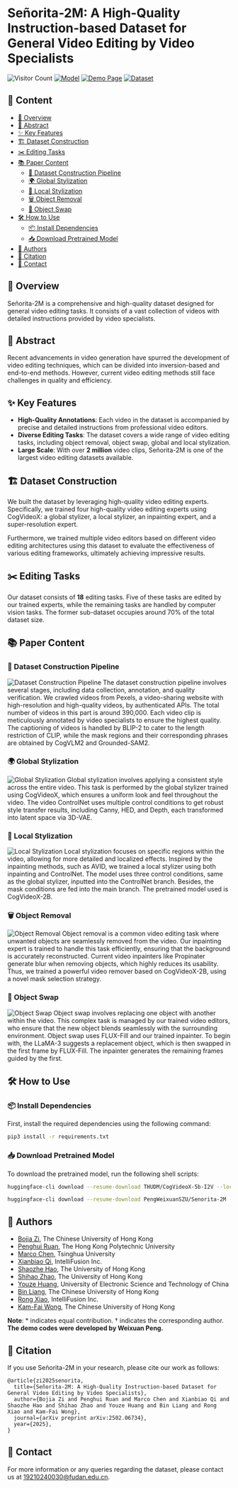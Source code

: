 # Señorita-2M: A High-Quality Instruction-based Dataset for General Video Editing by Video Specialists

![Visitor Count](https://komarev.com/ghpvc/?username=zibojia&repo=SENORITA&label=visitors)
[![Model](https://img.shields.io/badge/HuggingFace-Model-blue)](https://huggingface.co/PengWeixuanSZU/Senorita-2M) 
[![Demo Page](https://img.shields.io/badge/Website-Demo%20Page-green)](https://senorita-2m-dataset.github.io/) 
[![Dataset](https://img.shields.io/badge/HuggingFace-Dataset-orange)](https://huggingface.co/datasets/SENORITADATASET/Senorita)

## 📑 Content

- [📄 Overview](#-overview)
- [📜 Abstract](#-abstract)
- [✨ Key Features](#-key-features)
- [🏗️ Dataset Construction](#-dataset-construction)
- [✂️ Editing Tasks](#-editing-tasks)
- [📚 Paper Content](#-paper-content)
  - [🔄 Dataset Construction Pipeline](#-dataset-construction-pipeline)
  - [🌍 Global Stylization](#-global-stylization)
  - [🎨 Local Stylization](#-local-stylization)
  - [🗑️ Object Removal](#-object-removal)
  - [🔄 Object Swap](#-object-swap)
- [🛠️ How to Use](#-how-to-use)
  - [📦 Install Dependencies](#-install-dependencies)
  - [📥 Download Pretrained Model](#-download-pretrained-model)
- [👥 Authors](#-authors)
- [🔖 Citation](#-citation)
- [📧 Contact](#-contact)

## 📄 Overview

Señorita-2M is a comprehensive and high-quality dataset designed for general video editing tasks. It consists of a vast collection of videos with detailed instructions provided by video specialists.

## 📜 Abstract

Recent advancements in video generation have spurred the development of video editing techniques, which can be divided into inversion-based and end-to-end methods. However, current video editing methods still face challenges in quality and efficiency.

## ✨ Key Features

- **High-Quality Annotations**: Each video in the dataset is accompanied by precise and detailed instructions from professional video editors.
- **Diverse Editing Tasks**: The dataset covers a wide range of video editing tasks, including object removal, object swap, global and local stylization.
- **Large Scale**: With over **2 million** video clips, Señorita-2M is one of the largest video editing datasets available.

## 🏗️ Dataset Construction

We built the dataset by leveraging high-quality video editing experts. Specifically, we trained four high-quality video editing experts using CogVideoX: a global stylizer, a local stylizer, an inpainting expert, and a super-resolution expert.

Furthermore, we trained multiple video editors based on different video editing architectures using this dataset to evaluate the effectiveness of various editing frameworks, ultimately achieving impressive results.

## ✂️ Editing Tasks

Our dataset consists of **18** editing tasks. Five of these tasks are edited by our trained experts, while the remaining tasks are handled by computer vision tasks. The former sub-dataset occupies around 70% of the total dataset size.

## 📚 Paper Content

### 🔄 Dataset Construction Pipeline
![Dataset Construction Pipeline](images/teaser.PNG)
The dataset construction pipeline involves several stages, including data collection, annotation, and quality verification. We crawled videos from Pexels, a video-sharing website with high-resolution and high-quality videos, by authenticated APIs. The total number of videos in this part is around 390,000. Each video clip is meticulously annotated by video specialists to ensure the highest quality. The captioning of videos is handled by BLIP-2 to cater to the length restriction of CLIP, while the mask regions and their corresponding phrases are obtained by CogVLM2 and Grounded-SAM2.

### 🌍 Global Stylization
![Global Stylization](images/global_stylization.PNG)
Global stylization involves applying a consistent style across the entire video. This task is performed by the global stylizer trained using CogVideoX, which ensures a uniform look and feel throughout the video. The video ControlNet uses multiple control conditions to get robust style transfer results, including Canny, HED, and Depth, each transformed into latent space via 3D-VAE.

### 🎨 Local Stylization
![Local Stylization](images/local_stylization.PNG)
Local stylization focuses on specific regions within the video, allowing for more detailed and localized effects. Inspired by the inpainting methods, such as AVID, we trained a local stylizer using both inpainting and ControlNet. The model uses three control conditions, same as the global stylizer, inputted into the ControlNet branch. Besides, the mask conditions are fed into the main branch. The pretrained model used is CogVideoX-2B.

### 🗑️ Object Removal
![Object Removal](images/object_removal.PNG)
Object removal is a common video editing task where unwanted objects are seamlessly removed from the video. Our inpainting expert is trained to handle this task efficiently, ensuring that the background is accurately reconstructed. Current video inpainters like Propinater generate blur when removing objects, which highly reduces its usability. Thus, we trained a powerful video remover based on CogVideoX-2B, using a novel mask selection strategy.

### 🔄 Object Swap
![Object Swap](images/object_swap.PNG)
Object swap involves replacing one object with another within the video. This complex task is managed by our trained video editors, who ensure that the new object blends seamlessly with the surrounding environment. Object swap uses FLUX-Fill and our trained inpainter. To begin with, the LLaMA-3 suggests a replacement object, which is then swapped in the first frame by FLUX-Fill. The inpainter generates the remaining frames guided by the first.

## 🛠️ How to Use

### 📦 Install Dependencies

First, install the required dependencies using the following command:

```sh
pip3 install -r requirements.txt
```

### 📥 Download Pretrained Model

To download the pretrained model, run the following shell scripts:

```sh
huggingface-cli download --resume-download THUDM/CogVideoX-5b-I2V --local-dir ./cogvideox-5b-i2v
```

```sh
huggingface-cli download --resume-download PengWeixuanSZU/Senorita-2M --local-dir ./
```

## 👥 Authors

- <a href="https://zibojia.github.io/" target="_blank">Bojia Zi</a>, The Chinese University of Hong Kong
- <a href="https://scholar.google.com/citations?user=tTUajvgAAAAJ&amp;hl=en" target="_blank">Penghui Ruan</a>, The Hong Kong Polytechnic University
- <a href="https://openreview.net/profile?id=~Marco_Chen1" target="_blank">Marco Chen</a>, Tsinghua University
- <a href="https://scholar.google.com/citations?user=odjSydQAAAAJ&amp;hl=en" target="_blank">Xianbiao Qi</a>, IntelliFusion Inc.
- <a href="https://haoosz.github.io/" target="_blank">Shaozhe Hao</a>, The University of Hong Kong
- <a href="https://shihaozhaozsh.github.io/" target="_blank">Shihao Zhao</a>, The University of Hong Kong
- <a href="https://openreview.net/profile?id=~Youze_Huang1" target="_blank">Youze Huang</a>, University of Electronic Science and Technology of China
- <a href="https://binliang-nlp.github.io/" target="_blank">Bin Liang</a>, The Chinese University of Hong Kong
- <a href="https://scholar.google.com/citations?hl=en&amp;user=Zb5wT08AAAAJ" target="_blank">Rong Xiao</a>, IntelliFusion Inc.
- <a href="https://scholar.google.com/citations?hl=en&amp;user=fyMni2cAAAAJ" target="_blank">Kam-Fai Wong</a>, The Chinese University of Hong Kong

**Note**: * indicates equal contribution. † indicates the corresponding author. **The demo codes were developed by Weixuan Peng.**

## 🔖 Citation

If you use Señorita-2M in your research, please cite our work as follows:

```
@article{zi2025senorita,
  title={Señorita-2M: A High-Quality Instruction-based Dataset for General Video Editing by Video Specialists},
  author={Bojia Zi and Penghui Ruan and Marco Chen and Xianbiao Qi and Shaozhe Hao and Shihao Zhao and Youze Huang and Bin Liang and Rong Xiao and Kam-Fai Wong},
  journal={arXiv preprint arXiv:2502.06734},
  year={2025},
}
```

## 📧 Contact

For more information or any queries regarding the dataset, please contact us at [19210240030@fudan.edu.cn](19210240030@fudan.edu.cn).
